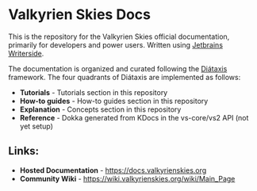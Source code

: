 # Valkyrien Skies Docs

This is the repository for the Valkyrien Skies official documentation, primarily for developers and power users.
Written using [Jetbrains Writerside](https://www.jetbrains.com/writerside/).

The documentation is organized and curated following the [Diátaxis](https://diataxis.fr/) framework. The four quadrants of Diátaxis are implemented as follows:

- **Tutorials** - Tutorials section in this repository
- **How-to guides** - How-to guides section in this repository
- **Explanation** - Concepts section in this repository
- **Reference** - Dokka generated from KDocs in the vs-core/vs2 API (not yet setup)

## Links:
- **Hosted Documentation** - https://docs.valkyrienskies.org
- **Community Wiki** - https://wiki.valkyrienskies.org/wiki/Main_Page
